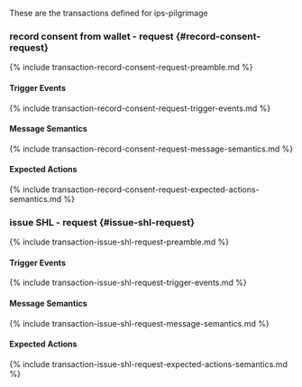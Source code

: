 These are the transactions defined for ips-pilgrimage


###  record consent from wallet - request {#record-consent-request}

{% include transaction-record-consent-request-preamble.md %}
#### Trigger Events
{% include transaction-record-consent-request-trigger-events.md %}
#### Message Semantics
{% include transaction-record-consent-request-message-semantics.md %}
#### Expected Actions
{% include transaction-record-consent-request-expected-actions-semantics.md %}



###  issue SHL - request {#issue-shl-request}

{% include transaction-issue-shl-request-preamble.md %}
#### Trigger Events
{% include transaction-issue-shl-request-trigger-events.md %}
#### Message Semantics
{% include transaction-issue-shl-request-message-semantics.md %}
#### Expected Actions
{% include transaction-issue-shl-request-expected-actions-semantics.md %}
